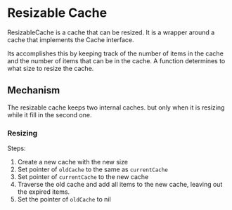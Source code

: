 # Resizable Cache

ResizableCache is a cache that can be resized. It is a wrapper around a cache that implements the Cache interface.

Its accomplishes this by keeping track of the number of items in the cache and the number of items that can be in the cache. 
A function determines to what size to resize the cache.


## Mechanism 

The resizable cache keeps two internal caches. but only when it is resizing while it fill in the second one.

### Resizing

Steps:
1. Create a new cache with the new size
2. Set pointer of `oldCache` to the same as `currentCache`
3. Set pointer of `currentCache` to the new cache
4. Traverse the old cache and add all items to the new cache, leaving out the expired items.
5. Set the pointer of `oldCache` to nil
